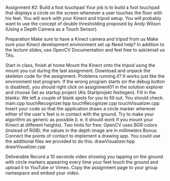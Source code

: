 Assignment #2: Build a foot touchpad
Your job is to build a foot touchpad that displays a circle on the screen whenever a user touches the floor with his feet. You will work with your Kinect and tripod setup. You will probably want to use the concept of double thresholding proposed by Andy Wilson (Using a Depth Camera as a Touch Sensor).


Preparation
Make sure to have a Kinect camera and tripod from us
Make sure your Kinect development environment set up
Need help? In addition to the lecture slides, use OpenCV Documentation and feel free to ask/email us TAs.

Start in class, finish at home
Mount the Kinect onto the tripod using the mount you cut during the last assignment.
Download and unpack the skeleton code for the assignment.
Problems running it? It works just like the environment test program. If the wrong program starts (or the debug button is disabled), you should right click on assignment01 in the solution explorer and choose Set as startup project (Als Startprojekt festlegen).
Fill in the blanks: We left a couple of blank spots for you to fill out. You should check:
main.cpp
touchRecognizer.hpp
touchRecognizer.cpp
touchVisualizer.cpp
Insert your code so that the application draws a circle marker wherever either of the user's feet is in contact with the ground.
Try to make your algorithm as generic as possible (i. e. it should work if you mount your Kinect at different heights).
Two hints for free: OpenCV uses BGR colors (instead of RGB); the values in the depth image are in millimeters
Bonus: Connect the points of contact to implement a drawing app. You could use the additional files we provided to do this:
drawVisualizer.hpp
drawVisualizer.cpp

Deliverable
Record a 10 seconds video showing you tapping on the ground with circle markers appearing every time your feet touch the ground and upload it to YouTube or Vimeo.
Copy the assignment page to your group namespace and embed your video.
